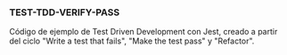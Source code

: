 ### TEST-TDD-VERIFY-PASS

Código de ejemplo de Test Driven Development con Jest, creado a partir del ciclo "Write a test that fails", "Make the test pass" y "Refactor".